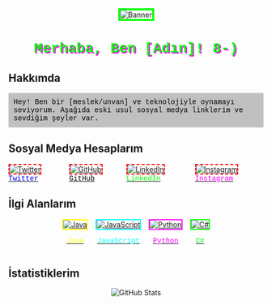 <div align="center">
  <img src="https://via.placeholder.com/800x200/000000/00FF00?text=Ho$+Geldiniz" style="border: 4px solid #00FF00;" alt="Banner">
  <h1 style="font-family: 'Courier New', monospace; color: #00FF00; text-shadow: 2px 2px #FF00FF;">Merhaba, Ben [Adın]! 8-)</h1>
</div>

## Hakkımda
<p style="font-family: 'Courier New', monospace; color: #000000; background-color: #C0C0C0; padding: 10px;">
  Hey! Ben bir [meslek/unvan] ve teknolojiyle oynamayı seviyorum. Aşağıda eski usul sosyal medya linklerim ve sevdiğim şeyler var.
</p>

## Sosyal Medya Hesaplarım
<div style="display: flex; justify-content: center; gap: 15px;">
  <a href="https://twitter.com/kullaniciadi" target="_blank">
    <img src="https://via.placeholder.com/32x32/0000FF/FFFFFF?text=T" style="border: 2px dashed #FF0000;" alt="Twitter"> 
    <span style="font-family: 'Courier New', monospace; color: #0000FF;">Twitter</span>
  </a>
  <a href="https://github.com/kullaniciadi" target="_blank">
    <img src="https://via.placeholder.com/32x32/000000/FFFFFF?text=G" style="border: 2px dashed #FF0000;" alt="GitHub"> 
    <span style="font-family: 'Courier New', monospace; color: #000000;">GitHub</span>
  </a>
  <a href="https://linkedin.com/in/kullaniciadi" target="_blank">
    <img src="https://via.placeholder.com/32x32/00FF00/FFFFFF?text=L" style="border: 2px dashed #FF0000;" alt="LinkedIn"> 
    <span style="font-family: 'Courier New', monospace; color: #00FF00;">LinkedIn</span>
  </a>
  <a href="https://instagram.com/kullaniciadi" target="_blank">
    <img src="https://via.placeholder.com/32x32/FF00FF/FFFFFF?text=I" style="border: 2px dashed #FF0000;" alt="Instagram"> 
    <span style="font-family: 'Courier New', monospace; color: #FF00FF;">Instagram</span>
  </a>
</div>

## İlgi Alanlarım
<div style="display: flex; justify-content: center; gap: 15px;">
  <div style="text-align: center;">
    <a href="https://www.java.com" target="_blank">
      <img src="https://via.placeholder.com/32x32/000000/FFFF00?text=J" style="border: 2px solid #FFFF00;" alt="Java">
      <p style="font-family: 'Courier New', monospace; color: #FFFF00;">Java</p>
    </a>
  </div>
  <div style="text-align: center;">
    <a href="https://developer.mozilla.org/en-US/docs/Web/JavaScript" target="_blank">
      <img src="https://via.placeholder.com/32x32/000000/00FFFF?text=JS" style="border: 2px solid #00FFFF;" alt="JavaScript">
      <p style="font-family: 'Courier New', monospace; color: #00FFFF;">JavaScript</p>
    </a>
  </div>
  <div style="text-align: center;">
    <a href="https://www.python.org" target="_blank">
      <img src="https://via.placeholder.com/32x32/000000/FF00FF?text=P" style="border: 2px solid #FF00FF;" alt="Python">
      <p style="font-family: 'Courier New', monospace; color: #FF00FF;">Python</p>
    </a>
  </div>
  <div style="text-align: center;">
    <a href="https://docs.microsoft.com/en-us/dotnet/csharp/" target="_blank">
      <img src="https://via.placeholder.com/32x32/000000/00FF00?text=C#" style="border: 2px solid #00FF00;" alt="C#">
      <p style="font-family: 'Courier New', monospace; color: #00FF00;">C#</p>
    </a>
  </div>
</div>

## İstatistiklerim
<div align="center">
  <img src="https://github-readme-stats.vercel.app/api?username=kullaniciadi&show_icons=true&theme=transparent&bg_color=000000&text_color=00FF00&border_color=FF00FF" alt="GitHub Stats">
</div>
